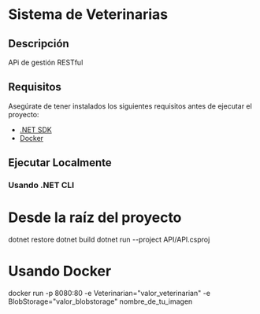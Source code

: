 # Sistema de Veterinarias

## Descripción

APi de gestión RESTful

## Requisitos

Asegúrate de tener instalados los siguientes requisitos antes de ejecutar el proyecto:

- [.NET SDK](https://dotnet.microsoft.com/download)
- [Docker](https://www.docker.com/get-started)

## Ejecutar Localmente

### Usando .NET CLI


# Desde la raíz del proyecto
dotnet restore
dotnet build
dotnet run --project API/API.csproj



# Usando Docker 
docker run -p 8080:80 -e Veterinarian="valor_veterinarian" -e BlobStorage="valor_blobstorage" nombre_de_tu_imagen


